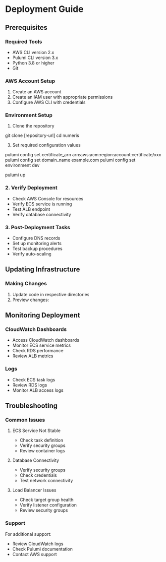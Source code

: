 # Deployment Guide

## Prerequisites

### Required Tools
- AWS CLI version 2.x
- Pulumi CLI version 3.x
- Python 3.8 or higher
- Git

### AWS Account Setup
1. Create an AWS account
2. Create an IAM user with appropriate permissions
3. Configure AWS CLI with credentials

### Environment Setup
1. Clone the repository

git clone [repository-url]
cd numeris



3. Set required configuration values

pulumi config set certificate_arn arn:aws:acm:region:account:certificate/xxx
pulumi config set domain_name example.com
pulumi config set environment dev

pulumi up

### 2. Verify Deployment
- Check AWS Console for resources
- Verify ECS service is running
- Test ALB endpoint
- Verify database connectivity

### 3. Post-Deployment Tasks
- Configure DNS records
- Set up monitoring alerts
- Test backup procedures
- Verify auto-scaling

## Updating Infrastructure

### Making Changes
1. Update code in respective directories
2. Preview changes:



## Monitoring Deployment

### CloudWatch Dashboards
- Access CloudWatch dashboards
- Monitor ECS service metrics
- Check RDS performance
- Review ALB metrics

### Logs
- Check ECS task logs
- Review RDS logs
- Monitor ALB access logs

## Troubleshooting

### Common Issues
1. ECS Service Not Stable
   - Check task definition
   - Verify security groups
   - Review container logs

2. Database Connectivity
   - Verify security groups
   - Check credentials
   - Test network connectivity

3. Load Balancer Issues
   - Check target group health
   - Verify listener configuration
   - Review security groups

### Support
For additional support:
- Review CloudWatch logs
- Check Pulumi documentation
- Contact AWS support